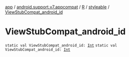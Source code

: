 [app](../../../index.md) / [android.support.v7.appcompat](../../index.md) / [R](../index.md) / [styleable](index.md) / [ViewStubCompat_android_id](.)

# ViewStubCompat_android_id

`static val ViewStubCompat_android_id: `[`Int`](https://kotlinlang.org/api/latest/jvm/stdlib/kotlin/-int/index.html)
`static val ViewStubCompat_android_id: `[`Int`](https://kotlinlang.org/api/latest/jvm/stdlib/kotlin/-int/index.html)
